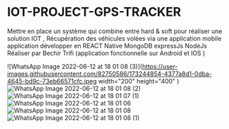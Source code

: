 # IOT-PROJECT-GPS-TRACKER 
 Mettre en place un système qui combine entre hard & soft pour réaliser une solution IOT , Récupération des véhicules volées via une application mobile 
 application développer en REACT Native MongoDB expressJs NodeJs Réaliser par Bechir Trifi  (application fonctionnelle sur Android et IOS ) 
 
 ![WhatsApp Image 2022-06-12 at 18 01 08 (3)](https://user-images.githubusercontent.com/82750586/173244854-4377a8d1-0dba-4645-bd9c-73eb66571cfc.jpeg width="200" height="400" )
![WhatsApp Image 2022-06-12 at 18 01 08 (2)](https://user-images.githubusercontent.com/82750586/173244857-48a25cef-7b21-4a85-9287-1a3837c4da5f.jpeg )
![WhatsApp Image 2022-06-12 at 18 01 07 (1)](https://user-images.githubusercontent.com/82750586/173244860-67ca8cd2-8cdb-4cc7-bd71-79916c127104.jpeg  )
![WhatsApp Image 2022-06-12 at 18 01 06](https://user-images.githubusercontent.com/82750586/173244864-760241e5-ebb1-468f-896f-1cd75491ef7f.jpeg  )
![WhatsApp Image 2022-06-12 at 18 01 08](https://user-images.githubusercontent.com/82750586/173244873-130a8fff-9ef1-48b8-8357-a33df8dfc34f.jpeg  )
![WhatsApp Image 2022-06-12 at 18 01 08 (1)](https://user-images.githubusercontent.com/82750586/173244874-fa3457d3-1a75-45d3-97f4-92ac476ac80b.jpeg  )
 
